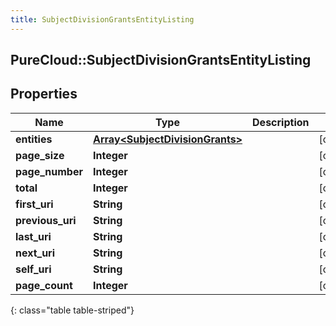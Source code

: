 ```yaml
---
title: SubjectDivisionGrantsEntityListing
---
```

## PureCloud::SubjectDivisionGrantsEntityListing

## Properties

|Name | Type | Description | Notes|
|------------ | ------------- | ------------- | -------------|
| **entities** | [**Array&lt;SubjectDivisionGrants&gt;**](SubjectDivisionGrants.html) |  | [optional] |
| **page_size** | **Integer** |  | [optional] |
| **page_number** | **Integer** |  | [optional] |
| **total** | **Integer** |  | [optional] |
| **first_uri** | **String** |  | [optional] |
| **previous_uri** | **String** |  | [optional] |
| **last_uri** | **String** |  | [optional] |
| **next_uri** | **String** |  | [optional] |
| **self_uri** | **String** |  | [optional] |
| **page_count** | **Integer** |  | [optional] |
{: class="table table-striped"}


